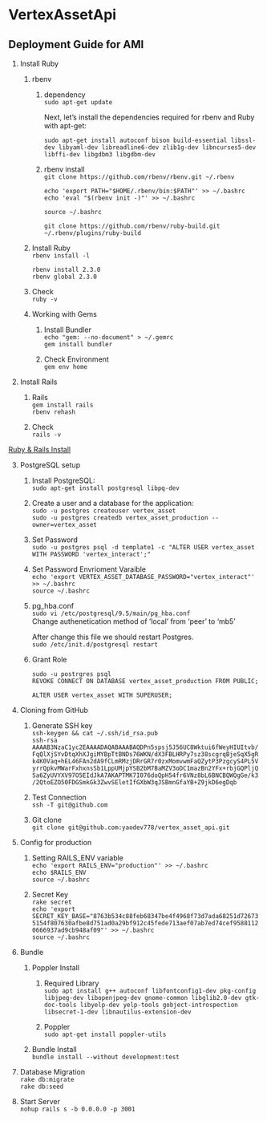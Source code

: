 # VertexAssetApi

## Deployment Guide for AMI


1. Install Ruby
    1. rbenv
        1. dependency  
            `sudo apt-get update`  
        
            Next, let’s install the dependencies required for rbenv and Ruby with apt-get:  

            `sudo apt-get install autoconf bison build-essential libssl-dev libyaml-dev libreadline6-dev zlib1g-dev libncurses5-dev libffi-dev libgdbm3 libgdbm-dev`
        2. rbenv install  
            `git clone https://github.com/rbenv/rbenv.git ~/.rbenv`  

            `echo 'export PATH="$HOME/.rbenv/bin:$PATH"' >> ~/.bashrc`  
            `echo 'eval "$(rbenv init -)"' >> ~/.bashrc`  

            `source ~/.bashrc`  

            `git clone https://github.com/rbenv/ruby-build.git ~/.rbenv/plugins/ruby-build`  

    2. Install Ruby  
        `rbenv install -l`  

        `rbenv install 2.3.0`  
        `rbenv global 2.3.0`  

    3. Check  
        `ruby -v`  

    4. Working with Gems  

        1. Install Bundler  
            `echo "gem: --no-document" > ~/.gemrc`  
            `gem install bundler`  

        2. Check Environment  
            `gem env home`  

2. Install Rails  
    1. Rails  
        `gem install rails`  
        `rbenv rehash`  

    2. Check  
        `rails -v`  

[Ruby & Rails Install](https://www.digitalocean.com/community/tutorials/how-to-install-ruby-on-rails-with-rbenv-on-ubuntu-16-04)  

3. PostgreSQL setup  
    1. Install PostgreSQL:  
        `sudo apt-get install postgresql libpq-dev`  
    2. Create a user and a database for the application:  
        `sudo -u postgres createuser vertex_asset`  
        `sudo -u postgres createdb vertex_asset_production --owner=vertex_asset`  
    3. Set Password  
        `sudo -u postgres psql -d template1 -c "ALTER USER vertex_asset WITH PASSWORD 'vertex_interact';"`  
    4. Set Password Envrioment Varaible  
        `echo 'export VERTEX_ASSET_DATABASE_PASSWORD="vertex_interact"' >> ~/.bashrc`  
        `source ~/.bashrc`  
    5. pg_hba.conf  
        `sudo vi /etc/postgresql/9.5/main/pg_hba.conf`        
        Change authenetication method of ’local’ from ‘peer’ to ‘mb5’  

        After change this file we should restart Postgres.  
        `sudo /etc/init.d/postgresql restart`  

    6. Grant Role  

        `sudo -u postrgres psql`  
        `REVOKE CONNECT ON DATABASE vertex_asset_production FROM PUBLIC;`  

        `ALTER USER vertex_asset WITH SUPERUSER;`  


4. Cloning from GitHub  
    1. Generate SSH key  
        `ssh-keygen && cat ~/.ssh/id_rsa.pub`  
        `ssh-rsa AAAAB3NzaC1yc2EAAAADAQABAAABAQDPn5spsj5J56UC8Wktui6fWeyHIUItvb/FqQlXjSYvDtqXhXJgiMYBpTtBNDs76WKN/dX3FBLHRPy7sz38scgrqBjeSqX5gRk4K0Vaq+hEL46FAn2dA9fCLmRMzjDRrGR7r0zxMomvwmFaQZytP3PzgcyS4PL5VyrrQpkvMWarFxhxnsSb1LppUMjpYSB2bM7BaMZV3oDC1mazBn2YFx+rbjGQPljQSa6ZyUVYXV97O5EIdJkA7AKAPTMK7I076doQpH54fr6VNz8bL6BNCBQWQgGe/k3/2QtoEZO50FDGSmkGk3ZwvSEletIfGXbW3qJSBmnGfaYB+Z9jkD6egDqb`  

    2. Test Connection  
        `ssh -T git@github.com`  

    3. Git clone  
        `git clone git@github.com:yaodev778/vertex_asset_api.git`  

5. Config for production  

    1. Setting RAILS_ENV variable  
        `echo 'export RAILS_ENV="production"' >> ~/.bashrc`  
        `echo $RAILS_ENV`  
				`source ~/.bashrc`  

    2. Secret Key  
				`rake secret`  
        `echo 'export SECRET_KEY_BASE="8763b534c88feb68347be4f4968f73d7ada68251d726735154f807630afbe8d751ad0a29bf912c45fede713aef07ab7ed74cef95881120666937ad9cb948af09"' >> ~/.bashrc`  
        `source ~/.bashrc`  

6. Bundle  
    1.  Poppler Install  

        1. Required Library  
            `sudo apt install g++ autoconf libfontconfig1-dev pkg-config libjpeg-dev libopenjpeg-dev gnome-common libglib2.0-dev gtk-doc-tools libyelp-dev yelp-tools gobject-introspection libsecret-1-dev libnautilus-extension-dev`  

        2. Poppler  
            `sudo apt-get install poppler-utils`  
    2.  Bundle Install  
    	`bundle install --without development:test`  

7. Database Migration  
    `rake db:migrate`  
    `rake db:seed`  

8. Start Server  
    `nohup rails s -b 0.0.0.0 -p 3001`  